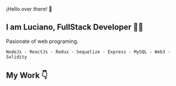 
¡Hello over there! 🙋 

## I am **Luciano, FullStack Developer** 👨‍💻 
Pasionate of web programing. 

`NodeJs - ReactJs - Redux - Sequelize - Express - MySQL - Web3 - Solidity `


## My Work 👇





